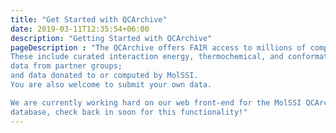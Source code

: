 ```yaml
---
title: "Get Started with QCArchive"
date: 2019-03-11T12:35:54+06:00
description: "Getting Started with QCArchive"
pageDescription : "The QCArchive offers FAIR access to millions of computational molecular science results.
These include curated interaction energy, thermochemical, and conformational datasets from the literature;
data from partner groups; 
and data donated to or computed by MolSSI.
You are also welcome to submit your own data.

We are currently working hard on our web front-end for the MolSSI QCArchive
database, check back in soon for this functionality!"
---
```


